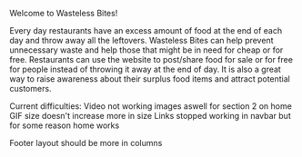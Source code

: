 Welcome to Wasteless Bites!

Every day restaurants have an excess amount of food at the end of each day and throw away all the leftovers. Wasteless Bites can help prevent unnecessary waste and help those that might be in need for cheap or for free. Restaurants can use the website to post/share food for sale or for free for people instead of throwing it away at the end of day. It is also a great way to raise awareness about their surplus food items and attract potential customers.


Current difficulties:
Video not working
images aswell for section 2 on home
GIF size doesn't increase more in size
Links stopped working in navbar but for some reason home works

Footer layout should be more in columns